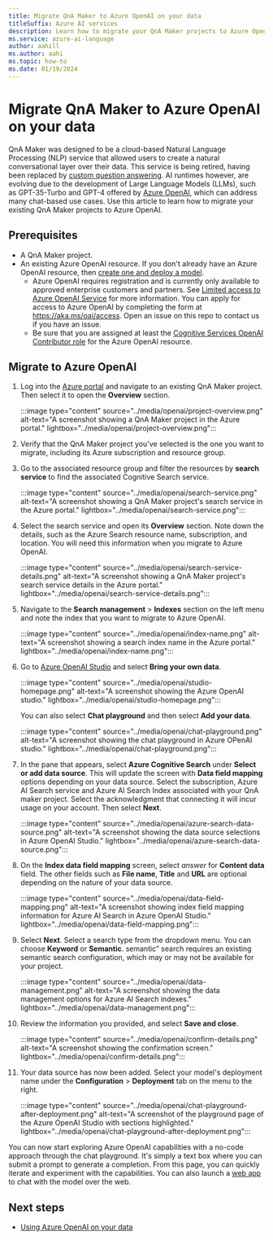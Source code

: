 ```yaml
---
title: Migrate QnA Maker to Azure OpenAI on your data 
titleSuffix: Azure AI services
description: Learn how to migrate your QnA Maker projects to Azure OpenAI.
ms.service: azure-ai-language
author: aahill
ms.author: aahi
ms.topic: how-to
ms.date: 01/19/2024
---
```


# Migrate QnA Maker to Azure OpenAI on your data 

QnA Maker was designed to be a cloud-based Natural Language Processing (NLP) service that allowed users to create a natural conversational layer over their data. This service is being retired, having been replaced by [custom question answering](../../language-service/question-answering/overview.md). AI runtimes however, are evolving due to the development of Large Language Models (LLMs), such as GPT-35-Turbo and GPT-4 offered by [Azure OpenAI](../../openai/overview.md), which can address many chat-based use cases. Use this article to learn how to migrate your existing QnA Maker projects to Azure OpenAI. 


## Prerequisites

* A QnA Maker project. 
* An existing Azure OpenAI resource. If you don't already have an Azure OpenAI resource, then [create one and deploy a model](../../openai/how-to/create-resource.md).
    * Azure OpenAI requires registration and is currently only available to approved enterprise customers and partners. See [Limited access to Azure OpenAI Service](/legal/cognitive-services/openai/limited-access?context=/azure/ai-services/openai/context/context) for more information. You can apply for access to Azure OpenAI by completing the form at https://aka.ms/oai/access. Open an issue on this repo to contact us if you have an issue.
    * Be sure that you are assigned at least the [Cognitive Services OpenAI Contributor role](/azure/role-based-access-control/built-in-roles#cognitive-services-openai-contributor) for the Azure OpenAI resource.

## Migrate to Azure OpenAI

1. Log into the [Azure portal](https://portal.azure.com/) and navigate to an existing QnA Maker project. Then select it to open the **Overview** section.

    :::image type="content" source="../media/openai/project-overview.png" alt-text="A screenshot showing a QnA Maker project in the Azure portal." lightbox="../media/openai/project-overview.png":::

1. Verify that the QnA Maker project you've selected is the one you want to migrate, including its Azure subscription and resource group. 

1. Go to the associated resource group and filter the resources by **search service** to find the associated Cognitive Search service. 

    :::image type="content" source="../media/openai/search-service.png" alt-text="A screenshot showing a QnA Maker project's search service in the Azure portal." lightbox="../media/openai/search-service.png":::

1. Select the search service and open its **Overview** section. Note down the details, such as the Azure Search resource name, subscription, and location. You will need this information when you migrate to Azure OpenAI.

    :::image type="content" source="../media/openai/search-service-details.png" alt-text="A screenshot showing a QnA Maker project's search service details in the Azure portal." lightbox="../media/openai/search-service-details.png":::

1. Navigate to the **Search management** > **Indexes** section on the left menu and note the index that you want to migrate to Azure OpenAI.

    :::image type="content" source="../media/openai/index-name.png" alt-text="A screenshot showing a search index name in the Azure portal." lightbox="../media/openai/index-name.png":::

1. Go to [Azure OpenAI Studio](https://oai.azure.com/) and select **Bring your own data**. 

    :::image type="content" source="../media/openai/studio-homepage.png" alt-text="A screenshot showing the Azure OpenAI studio." lightbox="../media/openai/studio-homepage.png":::

    You can also select **Chat playground** and then select **Add your data**.

    :::image type="content" source="../media/openai/chat-playground.png" alt-text="A screenshot showing the chat playground in Azure OPenAI studio." lightbox="../media/openai/chat-playground.png":::


1. In the pane that appears, select **Azure Cognitive Search** under **Select or add data source**. This will update the screen with **Data field mapping** options depending on your data source. Select the subscription, Azure AI Search service and Azure AI Search Index associated with your QnA maker project. Select the acknowledgment that connecting it will incur usage on your account. Then select **Next**.

    :::image type="content" source="../media/openai/azure-search-data-source.png" alt-text="A screenshot showing the data source selections in Azure OpenAI Studio." lightbox="../media/openai/azure-search-data-source.png":::

1. On the **Index data field mapping** screen, select *answer* for **Content data** field. The other fields such as **File name**, **Title** and **URL** are optional depending on the nature of your data source.

    :::image type="content" source="../media/openai/data-field-mapping.png" alt-text="A screenshot showing index field mapping information for Azure AI Search in Azure OpenAI Studio." lightbox="../media/openai/data-field-mapping.png":::

1. Select **Next**. Select a search type from the dropdown menu. You can choose **Keyword** or **Semantic**. semantic” search requires an existing semantic search configuration, which may or may not be available for your project.  
    
    :::image type="content" source="../media/openai/data-management.png" alt-text="A screenshot showing the data management options for Azure AI Search indexes." lightbox="../media/openai/data-management.png":::
    
1. Review the information you provided, and select **Save and close**. 

    :::image type="content" source="../media/openai/confirm-details.png" alt-text="A screenshot showing the confirmation screen." lightbox="../media/openai/confirm-details.png":::

1. Your data source has now been added. Select your model's deployment name under the **Configuration** > **Deployment** tab on the menu to the right. 

    :::image type="content" source="../media/openai/chat-playground-after-deployment.png" alt-text="A screenshot of the playground page of the Azure OpenAI Studio with sections highlighted." lightbox="../media/openai/chat-playground-after-deployment.png":::

You can now start exploring Azure OpenAI capabilities with a no-code approach through the chat playground. It's simply a text box where you can submit a prompt to generate a completion. From this page, you can quickly iterate and experiment with the capabilities. You can also launch a [web app](../../openai/concepts/use-your-data.md#using-the-web-app) to chat with the model over the web.

## Next steps
* [Using Azure OpenAI on your data](../../openai/concepts/use-your-data.md) 
